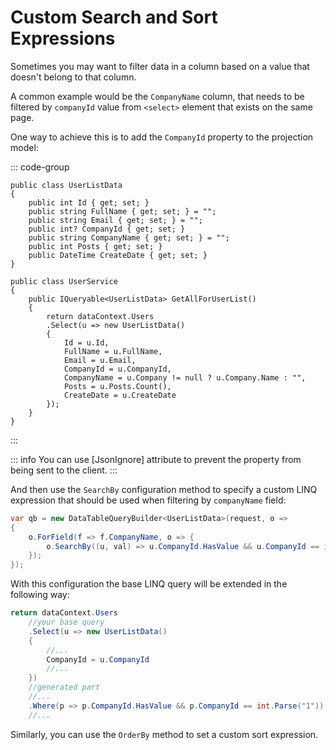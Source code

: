 ﻿# Custom Search and Sort Expressions

Sometimes you may want to filter data in a column based on a value that doesn't belong to that column.

A common example would be the `CompanyName` column, that needs to be filtered by `companyId` value from `<select>` element that exists on the same page.

One way to achieve this is to add the `CompanyId` property to the projection model:

::: code-group

```c#{6} [Projection Model]
public class UserListData
{
    public int Id { get; set; }
    public string FullName { get; set; } = "";
    public string Email { get; set; } = "";
    public int? CompanyId { get; set; }
    public string CompanyName { get; set; } = "";
    public int Posts { get; set; }
    public DateTime CreateDate { get; set; }
}
```

```c#{11} [Base Query]
public class UserService
{
    public IQueryable<UserListData> GetAllForUserList()
    {
        return dataContext.Users
        .Select(u => new UserListData()
        {
            Id = u.Id,
            FullName = u.FullName,
            Email = u.Email,
            CompanyId = u.CompanyId,
            CompanyName = u.Company != null ? u.Company.Name : "",
            Posts = u.Posts.Count(),
            CreateDate = u.CreateDate
        });
    }   
}
```

:::

::: info 
You can use [JsonIgnore] attribute to prevent the property from being sent to the client.
:::
   
 And then use the `SearchBy` configuration method to specify a custom LINQ expression that should be used when filtering by `companyName` field:

```c#
var qb = new DataTableQueryBuilder<UserListData>(request, o =>
{
    o.ForField(f => f.CompanyName, o => {
        o.SearchBy((u, val) => u.CompanyId.HasValue && u.CompanyId == int.Parse(val));
    });
});
```

With this configuration the base LINQ query will be extended in the following way:

```c#
return dataContext.Users
    //your base query
    .Select(u => new UserListData()
    {
        //...
        CompanyId = u.CompanyId
        //...
    })
    //generated part
    //...
    .Where(p => p.CompanyId.HasValue && p.CompanyId == int.Parse("1"))
    //...
```

Similarly, you can use the `OrderBy` method to set a custom sort expression.